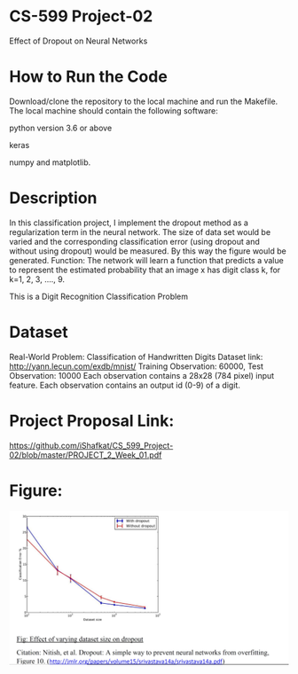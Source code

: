 # CS-599 Project-02
Effect of Dropout on Neural Networks
# How to Run the Code
Download/clone the repository to the local machine and run the Makefile. The local machine should contain the following software:

python version 3.6 or above 

keras 

numpy and matplotlib.
# Description
In this classification project, I implement the dropout method as a regularization term in the neural network. The size of data set would be varied and the corresponding classification error (using dropout and without using dropout) would be measured. By this way the figure would be generated.
Function: The network will learn a function that predicts a value to represent the estimated probability that an image x has digit class k, for k=1, 2, 3, …., 9.

This is a Digit Recognition Classification Problem
# Dataset
Real-World Problem: Classification of Handwritten Digits
Dataset link: http://yann.lecun.com/exdb/mnist/
Training Observation: 60000, Test Observation: 10000 
Each observation contains a 28x28 (784 pixel) input feature. 
Each observation contains an output id (0-9) of a digit.

# Project Proposal Link:
https://github.com/iShafkat/CS_599_Project-02/blob/master/PROJECT_2_Week_01.pdf

# Figure:
![image](https://github.com/iShafkat/CS_599_Project-02/blob/master/figure.JPG)


